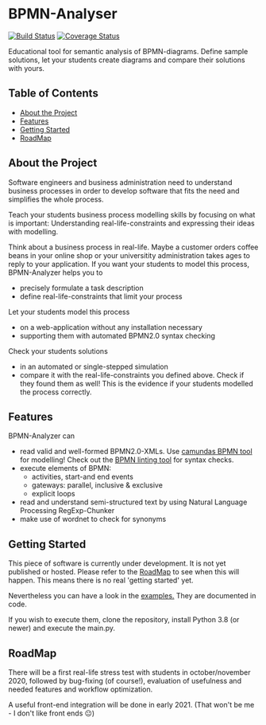 # BPMN-Analyser 

<!-- PROJECT SHIELDS -->
[![Build Status][travis-shield]][travis-url]
[![Coverage Status][coverage-badge]][coverage-url]

Educational tool for semantic analysis of BPMN-diagrams. 
Define sample solutions, let your students create diagrams
and compare their solutions with yours.



<!-- TABLE OF CONTENTS -->
## Table of Contents

* [About the Project](#about-the-project)
* [Features](#features)
* [Getting Started](#getting-started)
* [RoadMap](#roadmap)

## About the Project
Software engineers and business administration need to understand business processes in order 
to develop software that fits the need and simplifies the whole process.

Teach your students business process modelling skills by focusing on what is important:
Understanding real-life-constraints and expressing their ideas with modelling.

Think about a business process in real-life. Maybe a customer orders 
coffee beans in your online shop or your universitity administration takes ages to reply to your application.
If you want your students to model this process, BPMN-Analyzer helps you to
* precisely formulate a task description
* define real-life-constraints that limit your process

Let your students model this process
* on a web-application without any installation necessary
* supporting them with automated BPMN2.0 syntax checking

Check your students solutions
* in an automated or single-stepped simulation
* compare it with the real-life-constraints you defined above.
Check if they found them as well! This is the evidence if your
students modelled the process correctly.


## Features
BPMN-Analyzer can
* read valid and well-formed BPMN2.0-XMLs. Use [camundas BPMN tool](https://demo.bpmn.io) for modelling!
Check out the [BPMN linting tool](https://github.com/bpmn-io/bpmnlint-playground) for syntax checks.
* execute elements of BPMN:
    * activities, start-and end events
    * gateways: parallel, inclusive & exclusive 
    * explicit loops
* read and understand semi-structured text by using Natural Language Processing RegExp-Chunker
* make use of wordnet to check for synonyms



## Getting Started
This piece of software is currently under development.
It is not yet published or hosted. Please refer to the [RoadMap](#roadmap) to 
see when this will happen. This means there is no real 'getting started' yet.

Nevertheless you can have a look in the [examples.](https://github.com/rathaustreppe/bpmn-analyser/tree/master/src/examples)
They are documented in code.

If you wish to execute them, clone the repository,
install Python 3.8 (or newer) and execute the main.py.


## RoadMap
There will be a first real-life stress test with students in october/november 2020,
followed by bug-fixing (of course!), evaluation of usefulness and needed 
features and workflow optimization.

A useful front-end integration will be done in early 2021. (That won't be me - I don't like front ends 😐)


[travis-shield]: https://travis-ci.com/rathaustreppe/bpmn-analyser.svg?branch=master
[travis-url]: https://travis-ci.com/rathaustreppe/bpmn-analyser
[coverage-badge]:https://coveralls.io/repos/github/rathaustreppe/bpmn-analyser/badge.svg
[coverage-url]:https://coveralls.io/github/rathaustreppe/bpmn-analyser